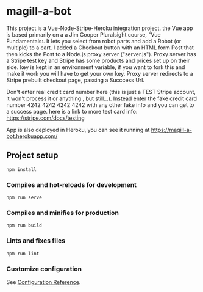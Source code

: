 # magill-a-bot

This project is a Vue-Node-Stripe-Heroku integration project.   the Vue app is based primarily on a a Jim Cooper Pluralsight course, "Vue Fundamentals:.  It lets you select from robot parts and add a Robot (or multiple) to a cart.   I added a Checkout button with an HTML form Post that then kicks the Post to a Node.js proxy server ("server.js").   Proxy server has a Stripe test key and Stripe has some products and prices set up on their side.   key is kept in an environment variable, if you want to fork this and make it work you will have to get your own key.     Proxy server redirects to a Stripe prebuilt checkout page, passing a Succcess Url.

Don't enter real credit card number here (this is just a TEST Stripe account, it won't process it or anything , but still...).  Instead enter the fake credit card number 4242 4242 4242 4242 with any other fake info and you can get to a success page.  here is a link to more test card info: https://stripe.com/docs/testing

App is also deployed in Heroku, you can see it running at https://magill-a-bot.herokuapp.com/

## Project setup
```
npm install
```

### Compiles and hot-reloads for development
```
npm run serve
```

### Compiles and minifies for production
```
npm run build
```

### Lints and fixes files
```
npm run lint
```

### Customize configuration
See [Configuration Reference](https://cli.vuejs.org/config/).

